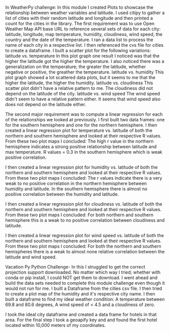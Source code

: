 In WeatherPy challenge:
  In this module I created Plots to showcase the relationship between weather variables and latitude.
I used citipy to gather a list of cities with their random latitude and longitude and then printed a count for the cities in the library.
The first requirement was to use Open Weather Map API base URL to reference several sets of data for each city:
  latitude, longitude,  map temperature, humidity, cloudiness, wind speed, the country and the date of the temperature.
  I ran a data list to process the name of each city in a respective list. 
I then referenced the cvs file for cities to create a dataframe.
I built a scatter plot for the following variations:
  latitude vs. temperature
      In this plot graph one result I noticed was that the higher the latitude got the higher the temperature. 
      I also noticed there was a generalization on the temperature; the greater the latitude, whether negative or positive, the greather the temperature. 
  latitude vs. humidity
      This plot graph showed a lot scattered data plots, but it seems to me that the higher the latitude, the higher the humidity.
  latitude vs. cloudiness
      This scatter plot didn't have a relative pattern to me. The cloudiness did not depend on the latitude of the city.
  latitude vs. wind speed
      The wind speed didn't seem to have a relative pattern either. It seems that wind speed also does not depend on the latitude either.

  The second major requirement was to compute a linear regression for each of the relationships we looked at previously.
   I first built two data frames: one for the southern hemisphere and one for the northern hemisphere.
   I then created a linear regression plot for temperature vs. latitude of both the northern and southern hemisphere and looked at their respective R values.
     From these two plot maps I concluded: 
         The high r value in the northern hemisphere indicates a strong positive relationship between latitude and max temperature.
         R values = 0.3 in the southern hemisphere which is weak positive correlation.

  I then created a linear regression plot for humidity vs. latitude of both the northern and southern hemisphere and looked at their respective R values.
     From these two plot maps I concluded: 
         The r values indicate there is a very weak to no positive correlation in the northern hemisphere between humidity and latitude.
         In the southern hemisphere there is almost no positive correlation between the humidity and latitude.

         
  I then created a linear regression plot for cloudiness vs. latitude of both the northern and southern hemisphere and looked at their respective R values.
     From these two plot maps I concluded: 
         For both northern and southern hemisphere this is a weak to no positive correlation between cloudiness and latitude.

  I then created a linear regression plot for wind speed vs. latitude of both the northern and southern hemisphere and looked at their respective R values.
     From these two plot maps I concluded: 
         For both the northern and southern hemispheres there is a weak to almost none relative correlation between the latitude and wind speed.

Vacation Py Python Challenge-
    In this I struggled to get the correct projection support downloaded. No matter which way I tried; whether with conda or pip install, I could NOT get them to download.
    I went ahead and build the data sets needed to complete this module challenge even though it would not run for me.
      I built a Dataframe from the cities csv file. I then tried to create a plot map of the humidity and it's respective city name.
      I then built a dataframe to find my ideal weather condition:
          A temperature between 69.8 and 80.6 degrees,
          A wind speed of < 4.5
          and a cloudiness of zero.

I took the ideal city dataframe and created a data frame for hotels in that area.
For the final step I took a geoapify key and and found the first hotel located within 10,000 meters of my coordinates.

